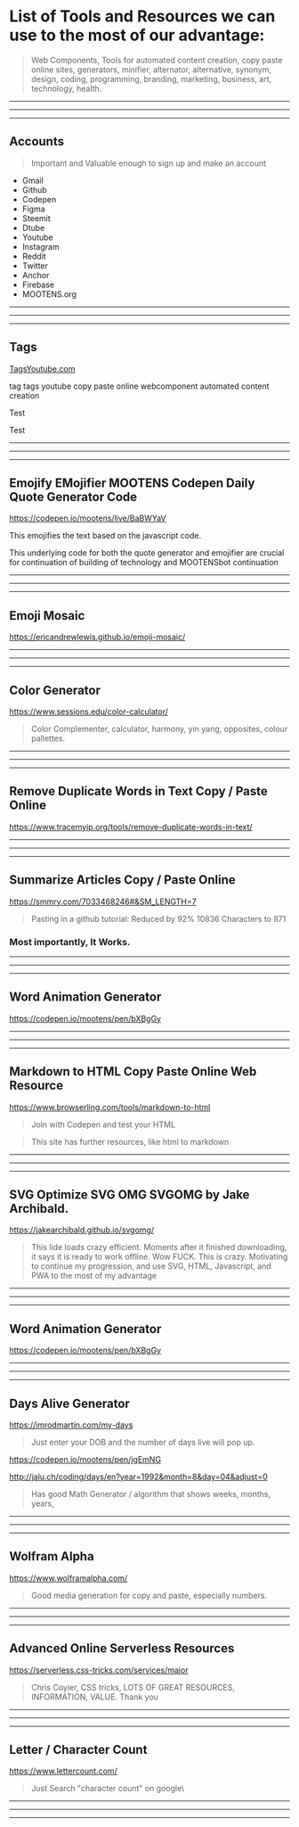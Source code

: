 # List of Tools and Resources we can use to the most of our advantage:

> Web Components, Tools for automated content creation, copy paste online sites, generators, minifier, alternator, alternative, synonym, design, coding, programming, branding, marketing, business, art, technology, health.

---

---

---

## Accounts

> Important and Valuable enough to sign up and make an account

- Gmail
- Github
- Codepen
- Figma
- Steemit
- Dtube
- Youtube
- Instagram
- Reddit
- Twitter
- Anchor
- Firebase
- MOOTENS.org

---

---

---

## Tags

[TagsYoutube.com](https://tagsyoutube.com/home)

<tag code>tag tags youtube copy paste online webcomponent automated content creation
  
  Test
  
  Test
  
---

---

---

## Emojify EMojifier MOOTENS Codepen Daily Quote Generator Code

https://codepen.io/mootens/live/BaBWYaV

This emojifies the text based on the javascript code.

This underlying code for both the quote generator and emojifier are crucial for continuation of building of technology and MOOTENSbot continuation


---

---

---
## Emoji Mosaic

https://ericandrewlewis.github.io/emoji-mosaic/

---

---

---

## Color Generator

https://www.sessions.edu/color-calculator/

> Color Complementer, calculator, harmony, yin yang, opposites, colour pallettes.

---

---

---

## Remove Duplicate Words in Text Copy / Paste Online

https://www.tracemyip.org/tools/remove-duplicate-words-in-text/

---

---

---

## Summarize Articles Copy / Paste Online

https://smmry.com/7033468246#&SM_LENGTH=7

> Pasting in a github tutorial:
> Reduced by 92%
> 10836 Characters to 871

### Most importantly, It Works.

---

---

---

## Word Animation Generator

https://codepen.io/mootens/pen/bXBgGy

---

---

---
## Markdown to HTML Copy Paste Online Web Resource

https://www.browserling.com/tools/markdown-to-html

> Join with Codepen and test your HTML

> This site has further resources, like html to markdown

---

---

---

## SVG Optimize SVG OMG SVGOMG by Jake Archibald. 

https://jakearchibald.github.io/svgomg/

> This lide loads crazy efficient. Moments after it finished downloading, it says it is ready to work offline. Wow FUCK. This is crazy. Motivating to continue my progression, and use SVG, HTML, Javascript, and PWA to the most of my advantage



---

---

---

## Word Animation Generator

https://codepen.io/mootens/pen/bXBgGy

---

---

---

## Days Alive Generator

https://imrodmartin.com/my-days

> Just enter your DOB and the number of days live will pop up. 

https://codepen.io/mootens/pen/jgEmNG

http://jalu.ch/coding/days/en?year=1992&month=8&day=04&adjust=0

> Has good Math Generator / algorithm that shows weeks, months, years, 


---

---

---

## Wolfram Alpha

https://www.wolframalpha.com/

> Good media generation for copy and paste, especially numbers.

---

---

---



## Advanced Online Serverless Resources

https://serverless.css-tricks.com/services/major

> Chris Coyier, CSS tricks, LOTS OF GREAT RESOURCES, INFORMATION, VALUE. Thank you

---

---

---



## Letter / Character Count

https://www.lettercount.com/

> Just Search "character count" on google\

---

---

---

## 
